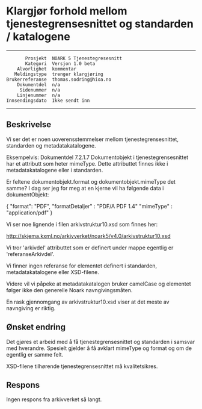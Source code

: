 Klargjør forhold mellom tjenestegrensesnittet og standarden / katalogene
========================================================================

 ------------------  ---------------------------------
           Prosjekt  NOARK 5 Tjenestegresesnitt
           Kategori  Versjon 1.0 beta
        Alvorlighet  kommentar
       Meldingstype  trenger klargjøring
    Brukerreferanse  thomas.sodring@hioa.no
        Dokumentdel  n/a
         Sidenummer  n/a
        Linjenummer  n/a
    Innsendingsdato  Ikke sendt inn
 ------------------  ---------------------------------

Beskrivelse
-----------
Vi ser det er noen uoverensstemmelser mellom tjenestegrensesnittet, standarden
 og metadatakatalogene.

Eksempelvis:
Dokumentdel 7.2.1.7 Dokumentobjekt i tjenestegrensesnittet har et attributt 
som heter mimeType. Dette attributtet finnes ikke i metadatakatalogene eller
 i standarden.

Er feltene dokumentobjekt.format og dokumentobjekt.mimeType det samme? I dag
ser jeg for meg at en kjerne vil ha følgende data i dokumentObjekt:

{
"format": "PDF",
"formatDetaljer" : "PDF/A PDF 1.4"
"mimeType" : "application/pdf"
}

Vi ser noe lignende i filen arkivstruktur10.xsd som finnes her:

 http://skjema.kxml.no/arkivverket/noark5/v4.0/arkivstruktur10.xsd

Vi tror 'arkivdel' attributtet som er definert under mappe egentlig er 
'referanseArkivdel'.

Vi finner ingen referanse for elementet <Hendelseslogg> definert i standarden, 
metadatakatalogene eller XSD-filene.

Videre vil vi påpeke at metadatakatalogen bruker camelCase og elementet 
<Hendelseslogg> følger ikke den generelle Noark navngivingsmåten. 

En rask gjennomgang av arkivstruktur10.xsd viser at det meste av navngiving er riktig.

Ønsket endring
--------------
Det gjøres et arbeid med å få tjenestegrensesnittet og standarden i samsvar
 med hverandre. Spesielt gjelder å få avklart mimeType og format og om de 
egentlig er samme felt.

XSD-filene tilhørende tjenestegrensesnittet må kvalitetsikres.


Respons
-------

Ingen respons fra arkivverket så langt.
